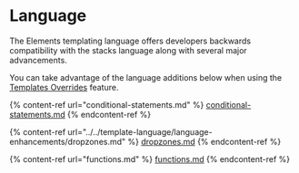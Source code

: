 # Language

The Elements templating language offers developers backwards compatibility with the stacks language along with several major advancements.

You can take advantage of the language additions below when using the [Templates Overrides](broken-reference) feature.

{% content-ref url="conditional-statements.md" %}
[conditional-statements.md](conditional-statements.md)
{% endcontent-ref %}

{% content-ref url="../../template-language/language-enhancements/dropzones.md" %}
[dropzones.md](../../template-language/language-enhancements/dropzones.md)
{% endcontent-ref %}

{% content-ref url="functions.md" %}
[functions.md](functions.md)
{% endcontent-ref %}

